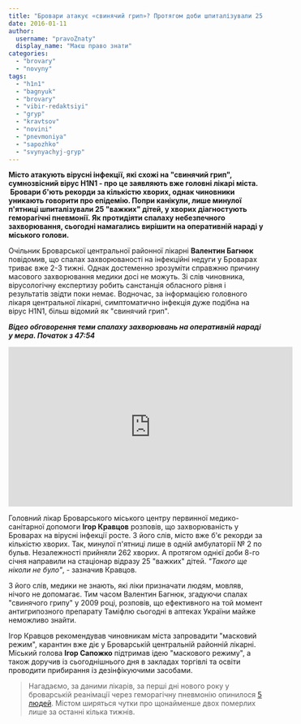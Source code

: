 ```yaml
---
title: "Бровари атакує «свинячий грип»? Протягом доби шпиталізували 25 «важких» дітей"
date: 2016-01-11
author: 
  username: "pravoZnaty"
  display_name: "Маєш право знати"
categories: 
  - "brovary"
  - "novyny"
tags: 
  - "h1n1"
  - "bagnyuk"
  - "brovary"
  - "vibir-redaktsiyi"
  - "gryp"
  - "kravtsov"
  - "novini"
  - "pnevmoniya"
  - "sapozhko"
  - "svynyachyj-gryp"
---
```


**Місто атакують вірусні інфекції, які схожі на "свинячий грип", сумнозвісний вірус H1N1 - про це заявляють вже головні лікарі міста.  Бровари б'ють рекорди за кількістю хворих, однак чиновники уникають говорити про епідемію. Попри канікули, лише минулої п'ятниці шпиталізували 25 "важких" дітей, у хворих діагностують геморагічні пневмонії. Як протидіяти спалаху небезпечного захворювання, сьогодні намагались вирішити на оперативній нараді у міського голови.** 

Очільник Броварської центральної районної лікарні **Валентин Багнюк** повідомив, що спалах захворюваності на інфекційні недуги у Броварах триває вже 2-3 тижні. Однак достеменно зрозуміти справжню причину масового захворювання медики досі не можуть. Зі слів чиновника, вірусологічну експертизу робить санстанція обласного рівня і результатів звідти поки немає. Водночас, за інформацією головного лікаря центральної лікарні, симптоматично інфекція дуже подібна на вірус H1N1, більш відомий як "свинячий грип".

**_Відео обговорення теми спалаху захворювань на оперативній нараді у мера. Початок з 47:54_**

<iframe src="https://www.youtube.com/embed/_fg826gqy_A" width="560" height="315" frameborder="0" allowfullscreen="allowfullscreen"></iframe>

Головний лікар Броварського міського центру первинної медико-санітарної допомоги **Ігор Кравцов** розповів, що захворюваність у Броварах на вірусні інфекції росте. З його слів, місто вже б'є рекорди за кількістю хворих. Так, минулої п'ятниці лише в одній амбулаторії № 2 по бульв. Незалежності прийняли 262 хворих. А протягом однієї доби 8-го січня направили на стаціонар відразу 25 "важких" дітей. _"Такого ще ніколи не було"_, - зазначив Кравцов.

З його слів, медики не знають, які ліки призначати людям, мовляв, нічого не допомагає. Тим часом Валентин Багнюк, згадуючи спалах "свинячого грипу" у 2009 році, розповів, що ефективного на той момент антигрипозного препарату Таміфлю сьогодні в аптеках України майже неможливо знайти.

Ігор Кравцов рекомендував чиновникам міста запровадити "масковий режим", карантин вже діє у Броварській центральній районній лікарні. Міський голова **Ігор Сапожко** підтримав ідею "маскового режиму", а також доручив із сьогоднішнього дня в закладах торгівлі та освіти проводити прибирання із дезінфікуючими засобами.

> Нагадаємо, за даними лікарів, за перші дні нового року у броварській реанімації через геморагічну пневмонію опинилося [5 людей](https://mpz.brovary.org/brovarchan-atakuye-nebezpechna-pnevmoniya-5-lyudej-u-reanimatsiyi/). Містом ширяться чутки про щонайменше двох померлих лише за останні кілька тижнів.
